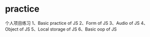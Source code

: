 # practice
个人项目练习
1、Basic practice of JS
2、Form of JS
3、Audio of JS
4、Object of JS
5、Local storage of JS
6、Basic oop of JS